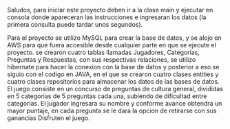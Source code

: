 Saludos, para iniciar este proyecto deben ir a la clase main y ejecutar en consola donde apareceran las instrucciones e ingresaran los datos (la primera consulta puede tardar unos segundos).

Para el proyecto se utilizo MySQL para crear la base de datos, y se alojo en AWS para que fuera accesible desde cualquier parte en que se ejecute el proyecto.
se crearon cuatro tablas llamadas Jugadores, Categorias, Preguntas y Respuestas, con sus respectivas relaciones, se utilizo hibernate para hacer la conexion con la base de datos y posterior a eso se siguio con el codigo en JAVA, en el que se crearon cuatro clases entities y cuatro clases repositorios para almacenar los datos de las bases de datos.
El juego consiste en un concurso de preguntas de cultura general, divididas en 5 categorias de 5 preguntas cada una, subiendo de dificultad entre categorias.
El jugador ingresara su nombre y conforme avance obtendra un mayor puntaje, en cada pregunta se le dara la opcion de retirarse con sus ganancias
Disfruten el juego.